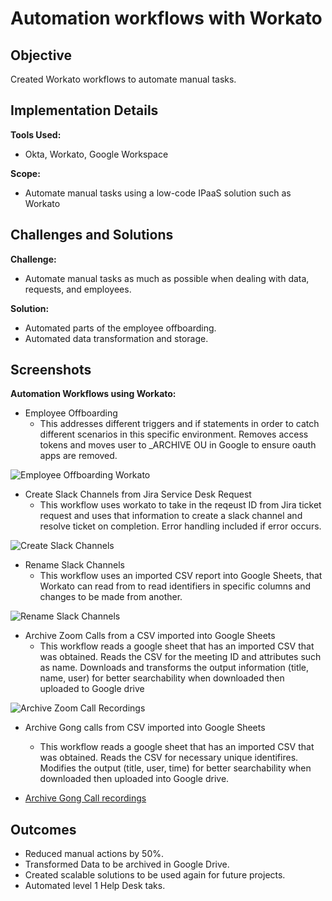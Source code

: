 # Automation workflows with Workato

## Objective
Created Workato workflows to automate manual tasks.

## Implementation Details
**Tools Used:** 
- Okta, Workato, Google Workspace

**Scope:** 
- Automate manual tasks using a low-code IPaaS solution such as Workato

## Challenges and Solutions
**Challenge:** 
- Automate manual tasks as much as possible when dealing with data, requests, and employees.

**Solution:** 
- Automated parts of the employee offboarding.
- Automated data transformation and storage.

## Screenshots
**Automation Workflows using Workato:**
- Employee Offboarding
    - This addresses different triggers and if statements in order to catch different scenarios in this specific environment. Removes access tokens and moves user to _ARCHIVE OU in Google to ensure oauth apps are removed.

![Employee Offboarding Workato](Images_Automation/workato-employee-offboarding.png)

- Create Slack Channels from Jira Service Desk Request
    - This workflow uses workato to take in the reqeust ID from Jira ticket request and uses that information to create a slack channel and resolve ticket on completion. Error handling included if error occurs.

![Create Slack Channels](Images_Automation/automation-create-slack-channels.png)

- Rename Slack Channels
    - This workflow uses an imported CSV report into Google Sheets, that Workato can read from to read identifiers in specific columns and changes to be made from another.

![Rename Slack Channels](Images_Automation/automation-slack-channel-rename.png)

- Archive Zoom Calls from a CSV imported into Google Sheets
    - This workflow reads a google sheet that has an imported CSV that was obtained. Reads the CSV for the meeting ID and attributes such as name. Downloads and transforms the output information (title, name, user) for better searchability when downloaded then uploaded to Google drive

![Archive Zoom Call Recordings](Images_Automation/automation-archive-zoom-calls.png)

- Archive Gong calls from CSV imported into Google Sheets
    - This workflow reads a google sheet that has an imported CSV that was obtained. Reads the CSV for necessary unique identifires. Modifies the output (title, user, time) for better searchability when downloaded then uploaded into Google drive.

- [Archive Gong Call recordings](Images_Automation/automation-archive-gong-calls.png)

## Outcomes
- Reduced manual actions by 50%.
- Transformed Data to be archived in Google Drive.
- Created scalable solutions to be used again for future projects.
- Automated level 1 Help Desk taks.